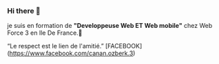 ### Hi there 👋
je suis en formation de **"Developpeuse Web ET Web mobile"** chez Web Force 3 en Ile De France.:snail:




“Le respect est le lien de l'amitié.”
[FACEBOOK] (https://www.facebook.com/canan.ozberk.3)

